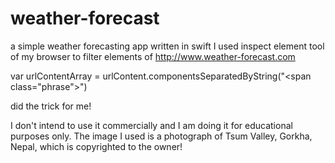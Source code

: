 # weather-forecast
a simple weather forecasting app written in swift
I used inspect element tool of my browser to filter <span> elements of http://www.weather-forecast.com


  var urlContentArray =  urlContent.componentsSeparatedByString("<span class=\"phrase\">")


did the trick for me!

I don't intend to use it commercially and I am doing it for educational purposes only.
The image I used is a photograph of Tsum Valley, Gorkha, Nepal, which is copyrighted to the owner!
